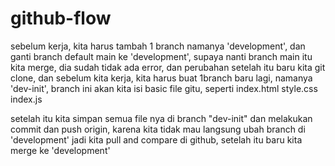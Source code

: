 # github-flow
sebelum kerja, kita harus tambah 1 branch namanya 'development', dan ganti branch default main ke 'development', supaya nanti branch main itu kita merge, dia sudah tidak ada error, dan perubahan
setelah itu baru kita git clone, dan sebelum kita kerja, kita harus buat 1branch baru lagi, namanya 'dev-init', branch ini akan kita isi basic file gitu, seperti index.html style.css index.js


setelah itu kita simpan semua file nya di branch "dev-init" dan melakukan commit dan push origin, karena kita tidak mau langsung ubah branch di 'development'
jadi kita pull and compare di github, setelah itu baru kita merge ke 'development'